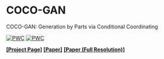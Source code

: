 # COCO-GAN

COCO-GAN: Generation by Parts via Conditional Coordinating

[![PWC](https://img.shields.io/endpoint.svg?url=https://paperswithcode.com/badge/coco-gan-generation-by-parts-via-conditional/image-generation-celeba)](https://paperswithcode.com/sota/image-generation-celeba?p=coco-gan-generation-by-parts-via-conditional)
[![PWC](https://img.shields.io/endpoint.svg?url=https://paperswithcode.com/badge/coco-gan-generation-by-parts-via-conditional/image-generation-lsun-bedroom-256-x-256)](https://paperswithcode.com/sota/image-generation-lsun-bedroom-256-x-256?p=coco-gan-generation-by-parts-via-conditional)

[**\[Project Page\]**](https://hubert0527.github.io/COCO-GAN/)
[**\[Paper\]**](http://bit.ly/COCO-GAN)
[**\[Paper (Full Resolution)\]**](http://bit.ly/COCO-GAN-full)

